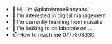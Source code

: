 - 👋 Hi, I’m @platoismaelkanyansi
- 👀 I’m interested in digital management 
- 🌱 I’m currently learning from  masaka 
- 💞️ I’m looking to collaborate on ...
- 📫 How to reach me 0777808330

<!---
platoismaelkanyansi/platoismaelkanyansi is a ✨ special ✨ repository because its `README.md` (this file) appears on your GitHub profile.
You can click the Preview link to take a look at your changes.
--->
